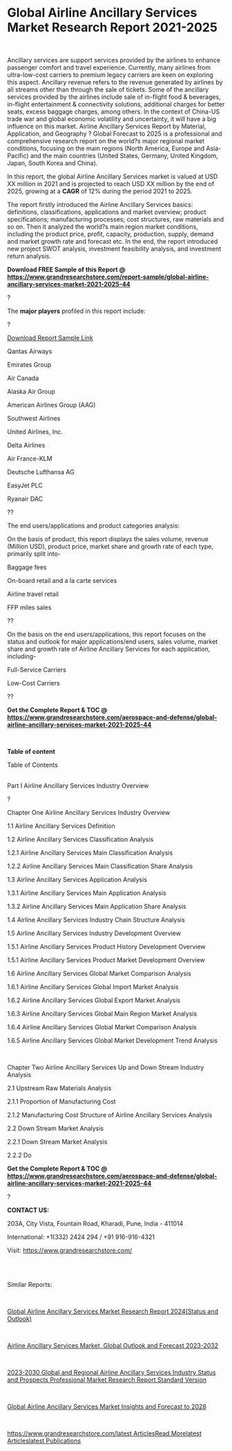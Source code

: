 <h1>Global Airline Ancillary Services Market Research Report 2021-2025</h1><br/><p>Ancillary services are support services provided by the airlines to enhance passenger comfort and travel experience. Currently, many airlines from ultra-low-cost carriers to premium legacy carriers are keen on exploring this aspect. Ancillary revenue refers to the revenue generated by airlines by all streams other than through the sale of tickets. Some of the ancillary services provided by the airlines include sale of in-flight food & beverages, in-flight entertainment & connectivity solutions, additional charges for better seats, excess baggage charges, among others. In the context of China-US trade war and global economic volatility and uncertainty, it will have a big influence on this market. Airline Ancillary Services Report by Material, Application, and Geography ? Global Forecast to 2025 is a professional and comprehensive research report on the world?s major regional market conditions, focusing on the main regions (North America, Europe and Asia-Pacific) and the main countries (United States, Germany, United Kingdom, Japan, South Korea and China).</p>
 
 
 
 <p>In this report, the global Airline Ancillary Services market is valued at USD XX million in 2021 and is projected to reach USD XX million by the end of 2025, growing at a <strong>CAGR</strong> of 12% during the period 2021 to 2025.</p>
 
 
 
 <p>The report firstly introduced the Airline Ancillary Services basics: definitions, classifications, applications and market overview; product specifications; manufacturing processes; cost structures, raw materials and so on. Then it analyzed the world?s main region market conditions, including the product price, profit, capacity, production, supply, demand and market growth rate and forecast etc. In the end, the report introduced new project SWOT analysis, investment feasibility analysis, and investment return analysis.</p>
 
 
 
 <div><b>Download FREE Sample of this Report @ <a href="https://www.grandresearchstore.com/report-sample/global-airline-ancillary-services-market-2021-2025-44">https://www.grandresearchstore.com/report-sample/global-airline-ancillary-services-market-2021-2025-44</a></b></div>
 
 
 
 <p>? </p>
 
 
 
 <p>The <strong>major players</strong> profiled in this report include:</p>
 
 
 
 <p>? </p>
 
 
 
 <p><a href="https://www.grandresearchstore.com/mr-admin/report-sample/global-airline-ancillary-services-market-2021-2025-44">Download Report Sample Link</a></p>
 
 
 
 <p>Qantas Airways</p>
 
 
 
 <p>Emirates Group</p>
 
 
 
 <p>Air Canada</p>
 
 
 
 <p>Alaska Air Group</p>
 
 
 
 <p>American Airlines Group (AAG)</p>
 
 
 
 <p>Southwest Airlines</p>
 
 
 
 <p>United Airlines, Inc.</p>
 
 
 
 <p>Delta Airlines</p>
 
 
 
 <p>Air France-KLM</p>
 
 
 
 <p>Deutsche Lufthansa AG</p>
 
 
 
 <p>EasyJet PLC</p>
 
 
 
 <p>Ryanair DAC</p>
 
 
 
 <p>??</p>
 
 
 
 <p>The end users/applications and product categories analysis:</p>
 
 
 
 <p>On the basis of product, this report displays the sales volume, revenue (Million USD), product price, market share and growth rate of each type, primarily split into-</p>
 
 
 
 <p>Baggage fees</p>
 
 
 
 <p>On-board retail and a la carte services</p>
 
 
 
 <p>Airline travel retail</p>
 
 
 
 <p>FFP miles sales</p>
 
 
 
 <p>??</p>
 
 
 
 <p>On the basis on the end users/applications, this report focuses on the status and outlook for major applications/end users, sales volume, market share and growth rate of Airline Ancillary Services for each application, including-</p>
 
 
 
 <p>Full-Service Carriers</p>
 
 
 
 <p>Low-Cost Carriers</p>
 
 
 
 <p>??</p>
 
 
 
 <div><b>Get the Complete Report & TOC @ <a href="https://www.grandresearchstore.com/aerospace-and-defense/global-airline-ancillary-services-market-2021-2025-44">https://www.grandresearchstore.com/aerospace-and-defense/global-airline-ancillary-services-market-2021-2025-44</a></b></div>
 
 
 
 <p><br />
 
 <b>Table of content</b></p>
 
 
 
 <p>Table of Contents<br />
 
 <br />
 
 Part I Airline Ancillary Services Industry Overview<br />
 
 ?<br />
 
 Chapter One Airline Ancillary Services Industry Overview<br />
 
 1.1 Airline Ancillary Services Definition<br />
 
 1.2 Airline Ancillary Services Classification Analysis<br />
 
 1.2.1 Airline Ancillary Services Main Classification Analysis<br />
 
 1.2.2 Airline Ancillary Services Main Classification Share Analysis<br />
 
 1.3 Airline Ancillary Services Application Analysis<br />
 
 1.3.1 Airline Ancillary Services Main Application Analysis<br />
 
 1.3.2 Airline Ancillary Services Main Application Share Analysis<br />
 
 1.4 Airline Ancillary Services Industry Chain Structure Analysis<br />
 
 1.5 Airline Ancillary Services Industry Development Overview<br />
 
 1.5.1 Airline Ancillary Services Product History Development Overview<br />
 
 1.5.1 Airline Ancillary Services Product Market Development Overview<br />
 
 1.6 Airline Ancillary Services Global Market Comparison Analysis<br />
 
 1.6.1 Airline Ancillary Services Global Import Market Analysis<br />
 
 1.6.2 Airline Ancillary Services Global Export Market Analysis<br />
 
 1.6.3 Airline Ancillary Services Global Main Region Market Analysis<br />
 
 1.6.4 Airline Ancillary Services Global Market Comparison Analysis<br />
 
 1.6.5 Airline Ancillary Services Global Market Development Trend Analysis<br />
 
 <br />
 
 Chapter Two Airline Ancillary Services Up and Down Stream Industry Analysis<br />
 
 2.1 Upstream Raw Materials Analysis<br />
 
 2.1.1 Proportion of Manufacturing Cost<br />
 
 2.1.2 Manufacturing Cost Structure of Airline Ancillary Services Analysis<br />
 
 2.2 Down Stream Market Analysis<br />
 
 2.2.1 Down Stream Market Analysis<br />
 
 2.2.2 Do</p>
 
 
 
 <div><b>Get the Complete Report & TOC @ <a href="https://www.grandresearchstore.com/aerospace-and-defense/global-airline-ancillary-services-market-2021-2025-44">https://www.grandresearchstore.com/aerospace-and-defense/global-airline-ancillary-services-market-2021-2025-44</a></b></div>
 
 
 
 <p>? </p>
 
 
 
 <p><b>CONTACT US:</b><br />
 
 203A, City Vista, Fountain Road, Kharadi, Pune, India - 411014<br />
 
 International: +1(332) 2424 294 / +91 916-916-4321<br />
 
 Visit: <a href="https://www.grandresearchstore.com/">https://www.grandresearchstore.com/</a><br />
 
 <br />
 
 <br />
 
 Similar Reports:<br />
 
 <br />
 
 <a href="https://www.grandresearchstore.com/energy-and-natural-resources/global-airline-ancillary-services-2024-914">Global Airline Ancillary Services Market Research Report 2024(Status and Outlook)</a><br />
 
 <br />
 
 <a href="https://www.grandresearchstore.com/ict-and-media/global-airline-ancillary-services-forecast-2023-2032-516">Airline Ancillary Services Market, Global Outlook and Forecast 2023-2032</a><br />
 
 <br />
 
 <a href="https://www.grandresearchstore.com/ict-and-media/global-regional-airline-ancillary-services-2023-2030-707">2023-2030 Global and Regional Airline Ancillary Services Industry Status and Prospects Professional Market Research Report Standard Version</a><br />
 
 <br />
 
 <a href="https://www.grandresearchstore.com/ict-and-media/global-airline-ancillary-services-2028-754">Global Airline Ancillary Services Market Insights and Forecast to 2028</a><br />
 
 <br />
 
 <a href="https://gyeongbokgung.com">https://www.grandresearchstore.com/</a><a href="https://hallyeomaritime.com">latest Articles</a><a href="https://jingwansa.com">Read More</a><a href="https://nguoiviet.jp/">latest Articles</a><a href="https://www.intelmarketresearch.com/">latest Publications</a></p>